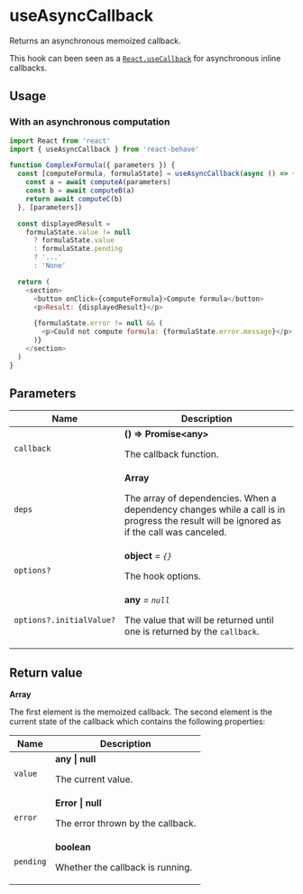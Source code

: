 # useAsyncCallback

Returns an asynchronous memoized callback.

This hook can been seen as a [`React.useCallback`](https://reactjs.org/docs/hooks-reference.html#usecallback)
for asynchronous inline callbacks.

## Usage

### With an asynchronous computation

```js
import React from 'react'
import { useAsyncCallback } from 'react-behave'

function ComplexFormula({ parameters }) {
  const [computeFormula, formulaState] = useAsyncCallback(async () => {
    const a = await computeA(parameters)
    const b = await computeB(a)
    return await computeC(b)
  }, [parameters])

  const displayedResult =
    formulaState.value != null
      ? formulaState.value
      : formulaState.pending
      ? '...'
      : 'None'

  return (
    <section>
      <button onClick={computeFormula}>Compute formula</button>
      <p>Result: {displayedResult}</p>

      {formulaState.error != null && (
        <p>Could not compute formula: {formulaState.error.message}</p>
      )}
    </section>
  )
}
```

## Parameters

<table>
  <thead>
    <tr>
      <th>Name</th>
      <th>Description</th>
    </tr>
  </thead>
  
  <tbody>
    <tr>
      <td><code>callback</code></td>
      <td>
        <strong>() => Promise&lt;any&gt;</strong>
        <p>The callback function.</p>
      </td>
    </tr>
    <tr>
      <td><code>deps</code></td>
      <td>
        <strong>Array</strong>
        <p>
          The array of dependencies.
          When a dependency changes while a call is in progress the result will be ignored as if the call was canceled.
        </p>
      </td>
    </tr>
    <tr>
      <td><code>options?</code></td>
      <td>
        <strong>object</strong> <em>= <code>{}</code></em>
        <p>The hook options.</p>
      </td>
    </tr>
    <tr>
      <td><code>options?.initialValue?</code></td>
      <td>
        <strong>any</strong> <em>= <code>null</code></em>
        <p>
          The value that will be returned until one is returned by the
          <code>callback</code>.
        </p>
      </td>
    </tr>
  </tbody>
</table>

## Return value

**Array**

The first element is the memoized callback.
The second element is the current state of the callback which contains the
following properties:

<table>
  <thead>
    <tr>
      <th>Name</th>
      <th>Description</th>
    </tr>
  </thead>

  <tbody>
    <tr>
      <td><code>value</code></td>
      <td>
        <strong>any | null</strong>
        <p>
          The current value.
        </p>
      </td>
    </tr>
    <tr>
      <td><code>error</code></td>
      <td>
        <strong>Error | null</strong>
        <p>The error thrown by the callback.</p>
      </td>
    </tr>
    <tr>
      <td><code>pending</code></td>
      <td>
        <strong>boolean</strong>
        <p>Whether the callback is running.</p>
      </td>
    </tr>
  </tbody>
</table>
